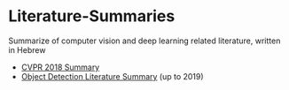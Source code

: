 # Literature-Summaries
Summarize of computer vision and deep learning related literature, written in Hebrew

* [CVPR 2018 Summary](https://github.com/moshes7/Literature-Summaries/blob/master/CVPR%202018%20Summary.pdf)
* [Object Detection Literature Summary](https://docs.google.com/document/d/14E05wMI0AzvExbg5_evkgMZRXAa87qdg6Pb6Iqsb7DI/edit?usp=sharing) (up to 2019)
